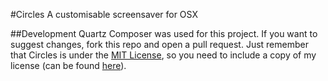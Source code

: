 #Circles
A customisable screensaver for OSX

##Development
Quartz Composer was used for this project. If you want to suggest changes, fork this repo and open a pull request. Just remember that Circles is under the [MIT License](./license.md), so you need to include a copy of my license (can be found [here](./license.md)).

<div style="color: rgba(0,0,0,0)">Hi!</div>
